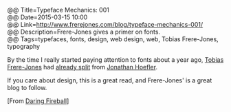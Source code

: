 @@ Title=Typeface Mechanics: 001  
@@ Date=2015-03-15 10:00  
@@ Link=http://www.frerejones.com/blog/typeface-mechanics-001/  
@@ Description=Frere-Jones gives a primer on fonts.  
@@ Tags=typefaces, fonts, design, web design, web, Tobias Frere-Jones, typography 

By the time I really started paying attention to fonts about a year ago, [Tobias Frere-Jones][frerejones] had [already split][wikipedia] from [Jonathan Hoefler][typography].

If you care about design, this is a great read, and Frere-Jones' is a great blog to follow.

[From [Daring Fireball][daringfireball]]

[daringfireball]: http://daringfireball.net/linked/2015/02/11/frere-jones
[frerejones]: http://www.frerejones.com/
[typography]: http://www.typography.com
[wikipedia]: https://en.wikipedia.org/wiki/Hoefler_%26_Co.#Conflict_between_Hoefler_and_Frere-Jones